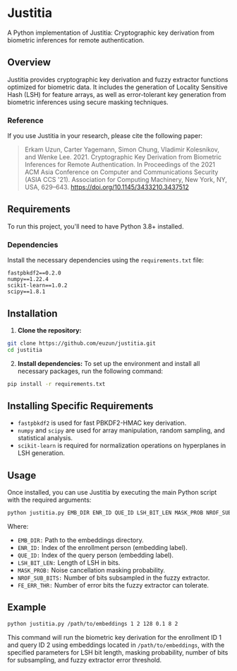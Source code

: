 # Justitia

A Python implementation of Justitia: Cryptographic key derivation from biometric inferences for remote authentication.

## Overview

Justitia provides cryptographic key derivation and fuzzy extractor functions optimized for biometric data. It includes the generation of Locality Sensitive Hash (LSH) for feature arrays, as well as error-tolerant key generation from biometric inferences using secure masking techniques.

### Reference

If you use Justitia in your research, please cite the following paper:

> Erkam Uzun, Carter Yagemann, Simon Chung, Vladimir Kolesnikov, and Wenke Lee. 2021. Cryptographic Key Derivation from Biometric Inferences for Remote Authentication. In Proceedings of the 2021 ACM Asia Conference on Computer and Communications Security (ASIA CCS '21). Association for Computing Machinery, New York, NY, USA, 629–643. https://doi.org/10.1145/3433210.3437512

## Requirements

To run this project, you'll need to have Python 3.8+ installed.

### Dependencies

Install the necessary dependencies using the `requirements.txt` file:

```plaintext
fastpbkdf2==0.2.0
numpy==1.22.4
scikit-learn==1.0.2
scipy==1.8.1
```

## Installation

1. **Clone the repository:**
```bash
git clone https://github.com/euzun/justitia.git
cd justitia
```
2. **Install dependencies:**
To set up the environment and install all necessary packages, run the following command:
```bash
pip install -r requirements.txt
```

## Installing Specific Requirements

* `fastpbkdf2` is used for fast PBKDF2-HMAC key derivation.
* `numpy` and `scipy` are used for array manipulation, random sampling, and statistical analysis.
* `scikit-learn` is required for normalization operations on hyperplanes in LSH generation.

## Usage

Once installed, you can use Justitia by executing the main Python script with the required arguments:

```bash
python justitia.py EMB_DIR ENR_ID QUE_ID LSH_BIT_LEN MASK_PROB NROF_SUB_BITS FE_ERR_THR
```

Where:

* `EMB_DIR:` Path to the embeddings directory.
* `ENR_ID:` Index of the enrollment person (embedding label).
* `QUE_ID:` Index of the query person (embedding label).
* `LSH_BIT_LEN:` Length of LSH in bits.
* `MASK_PROB:` Noise cancellation masking probability.
* `NROF_SUB_BITS:` Number of bits subsampled in the fuzzy extractor.
* `FE_ERR_THR:` Number of error bits the fuzzy extractor can tolerate.

## Example
```bash
python justitia.py /path/to/embeddings 1 2 128 0.1 8 2
```

This command will run the biometric key derivation for the enrollment ID 1 and query ID 2 using embeddings located in `/path/to/embeddings`, with the specified parameters for LSH bit length, masking probability, number of bits for subsampling, and fuzzy extractor error threshold.
